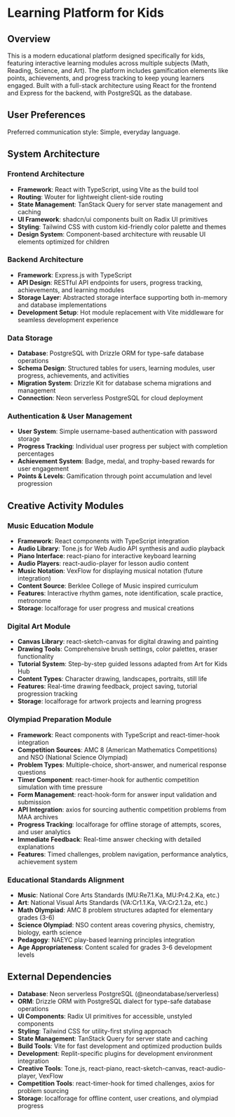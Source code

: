 # Learning Platform for Kids

## Overview

This is a modern educational platform designed specifically for kids, featuring interactive learning modules across multiple subjects (Math, Reading, Science, and Art). The platform includes gamification elements like points, achievements, and progress tracking to keep young learners engaged. Built with a full-stack architecture using React for the frontend and Express for the backend, with PostgreSQL as the database.

## User Preferences

Preferred communication style: Simple, everyday language.

## System Architecture

### Frontend Architecture
- **Framework**: React with TypeScript, using Vite as the build tool
- **Routing**: Wouter for lightweight client-side routing
- **State Management**: TanStack Query for server state management and caching
- **UI Framework**: shadcn/ui components built on Radix UI primitives
- **Styling**: Tailwind CSS with custom kid-friendly color palette and themes
- **Design System**: Component-based architecture with reusable UI elements optimized for children

### Backend Architecture
- **Framework**: Express.js with TypeScript
- **API Design**: RESTful API endpoints for users, progress tracking, achievements, and learning modules
- **Storage Layer**: Abstracted storage interface supporting both in-memory and database implementations
- **Development Setup**: Hot module replacement with Vite middleware for seamless development experience

### Data Storage
- **Database**: PostgreSQL with Drizzle ORM for type-safe database operations
- **Schema Design**: Structured tables for users, learning modules, user progress, achievements, and activities
- **Migration System**: Drizzle Kit for database schema migrations and management
- **Connection**: Neon serverless PostgreSQL for cloud deployment

### Authentication & User Management
- **User System**: Simple username-based authentication with password storage
- **Progress Tracking**: Individual user progress per subject with completion percentages
- **Achievement System**: Badge, medal, and trophy-based rewards for user engagement
- **Points & Levels**: Gamification through point accumulation and level progression

## Creative Activity Modules

### Music Education Module
- **Framework**: React components with TypeScript integration
- **Audio Library**: Tone.js for Web Audio API synthesis and audio playback
- **Piano Interface**: react-piano for interactive keyboard learning
- **Audio Players**: react-audio-player for lesson audio content
- **Music Notation**: VexFlow for displaying musical notation (future integration)
- **Content Source**: Berklee College of Music inspired curriculum
- **Features**: Interactive rhythm games, note identification, scale practice, metronome
- **Storage**: localforage for user progress and musical creations

### Digital Art Module  
- **Canvas Library**: react-sketch-canvas for digital drawing and painting
- **Drawing Tools**: Comprehensive brush settings, color palettes, eraser functionality
- **Tutorial System**: Step-by-step guided lessons adapted from Art for Kids Hub
- **Content Types**: Character drawing, landscapes, portraits, still life
- **Features**: Real-time drawing feedback, project saving, tutorial progression tracking
- **Storage**: localforage for artwork projects and learning progress

### Olympiad Preparation Module
- **Framework**: React components with TypeScript and react-timer-hook integration
- **Competition Sources**: AMC 8 (American Mathematics Competitions) and NSO (National Science Olympiad)
- **Problem Types**: Multiple-choice, short-answer, and numerical response questions
- **Timer Component**: react-timer-hook for authentic competition simulation with time pressure
- **Form Management**: react-hook-form for answer input validation and submission
- **API Integration**: axios for sourcing authentic competition problems from MAA archives
- **Progress Tracking**: localforage for offline storage of attempts, scores, and user analytics
- **Immediate Feedback**: Real-time answer checking with detailed explanations
- **Features**: Timed challenges, problem navigation, performance analytics, achievement system

### Educational Standards Alignment
- **Music**: National Core Arts Standards (MU:Re7.1.Ka, MU:Pr4.2.Ka, etc.)
- **Art**: National Visual Arts Standards (VA:Cr1.1.Ka, VA:Cr2.1.2a, etc.)
- **Math Olympiad**: AMC 8 problem structures adapted for elementary grades (3-6)
- **Science Olympiad**: NSO content areas covering physics, chemistry, biology, earth science
- **Pedagogy**: NAEYC play-based learning principles integration
- **Age Appropriateness**: Content scaled for grades 3-6 development levels

## External Dependencies

- **Database**: Neon serverless PostgreSQL (@neondatabase/serverless)
- **ORM**: Drizzle ORM with PostgreSQL dialect for type-safe database operations
- **UI Components**: Radix UI primitives for accessible, unstyled components
- **Styling**: Tailwind CSS for utility-first styling approach
- **State Management**: TanStack Query for server state and caching
- **Build Tools**: Vite for fast development and optimized production builds
- **Development**: Replit-specific plugins for development environment integration
- **Creative Tools**: Tone.js, react-piano, react-sketch-canvas, react-audio-player, VexFlow
- **Competition Tools**: react-timer-hook for timed challenges, axios for problem sourcing
- **Storage**: localforage for offline content, user creations, and olympiad progress